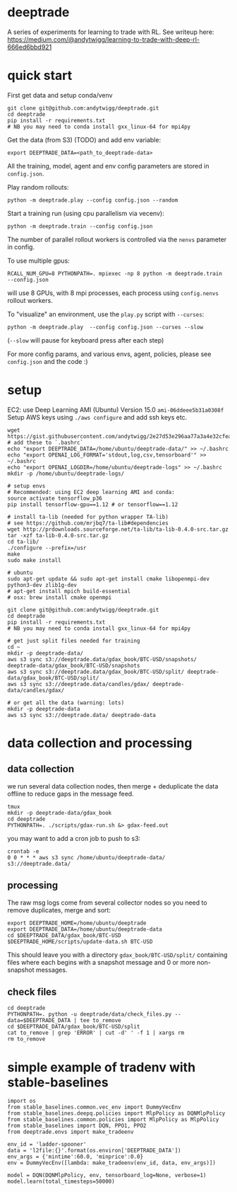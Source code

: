 # deeptrade

A series of experiments for learning to trade with RL.
See writeup here: https://medium.com/@andytwigg/learning-to-trade-with-deep-rl-666ed6bbd921


# quick start

First get data and setup conda/venv
```
git clone git@github.com:andytwigg/deeptrade.git
cd deeptrade
pip install -r requirements.txt
# NB you may need to conda install gxx_linux-64 for mpi4py
```
Get the data (from S3) (TODO) and add env variable:
```
export DEEPTRADE_DATA=<path_to_deeptrade-data>
```

All the training, model, agent and env config parameters are stored in `config.json`.

Play random rollouts:
```
python -m deeptrade.play --config config.json --random
```

Start a training run (using cpu parallelism via vecenv):
```
python -m deeptrade.train --config config.json
```
The number of parallel rollout workers is controlled via the `nenvs` parameter in config.

To use multiple gpus:
```
RCALL_NUM_GPU=8 PYTHONPATH=. mpiexec -np 8 python -m deeptrade.train  --config.json
```
will use 8 GPUs, with 8 mpi processes, each process using `config.nenvs` rollout workers.

To "visualize" an environment, use the `play.py` script with `--curses`:
```
python -m deeptrade.play  --config config.json --curses --slow
```
(`--slow` will pause for keyboard press after each step)

For more config params, and various envs, agent, policies, please see `config.json` and the code :)


# setup
EC2: use Deep Learning AMI (Ubuntu) Version 15.0 `ami-06ddeee5b31a0308f`
Setup AWS keys using `./aws configure` and add ssh keys etc.

```
wget https://gist.githubusercontent.com/andytwigg/2e27d53e296aa77a3a4e32cfeab76fae/raw/b54004d89ba3fce2b7974b2f7949a737b3389267/.tmux.conf
# add these to `.bashrc`
echo "export DEEPTRADE_DATA=/home/ubuntu/deeptrade-data/" >> ~/.bashrc
echo "export OPENAI_LOG_FORMAT='stdout,log,csv,tensorboard'" >> ~/.bashrc
echo "export OPENAI_LOGDIR=/home/ubuntu/deeptrade-logs" >> ~/.bashrc
mkdir -p /home/ubuntu/deeptrade-logs/

# setup envs
# Recommended: using EC2 deep learning AMI and conda:
source activate tensorflow_p36
pip install tensorflow-gpu==1.12 # or tensorflow==1.12

# install ta-lib (needed for python wrapper TA-lib)
# see https://github.com/mrjbq7/ta-lib#dependencies
wget http://prdownloads.sourceforge.net/ta-lib/ta-lib-0.4.0-src.tar.gz
tar -xzf ta-lib-0.4.0-src.tar.gz
cd ta-lib/
./configure --prefix=/usr
make
sudo make install

# ubuntu
sudo apt-get update && sudo apt-get install cmake libopenmpi-dev python3-dev zlib1g-dev
# apt-get install mpich build-essential
# osx: brew install cmake openmpi

git clone git@github.com:andytwigg/deeptrade.git
cd deeptrade
pip install -r requirements.txt
# NB you may need to conda install gxx_linux-64 for mpi4py

# get just split files needed for training
cd ~
mkdir -p deeptrade-data/
aws s3 sync s3://deeptrade.data/gdax_book/BTC-USD/snapshots/ deeptrade-data/gdax_book/BTC-USD/snapshots
aws s3 sync s3://deeptrade.data/gdax_book/BTC-USD/split/ deeptrade-data/gdax_book/BTC-USD/split/
aws s3 sync s3://deeptrade.data/candles/gdax/ deeptrade-data/candles/gdax/

# or get all the data (warning: lots)
mkdir -p deeptrade-data
aws s3 sync s3://deeptrade.data/ deeptrade-data
```


# data collection and processing

## data collection
we run several data collection nodes, then merge + deduplicate the data offline to reduce gaps in the message feed.
```
tmux
mkdir -p deeptrade-data/gdax_book
cd deeptrade
PYTHONPATH=. ./scripts/gdax-run.sh &> gdax-feed.out
```

you may want to add a cron job to push to s3:
```
crontab -e
0 0 * * * aws s3 sync /home/ubuntu/deeptrade-data/ s3://deeptrade.data/
```

## processing
The raw msg logs come from several collector nodes so you need to remove duplicates, merge and sort:

```
export DEEPTRADE_HOME=/home/ubuntu/deeptrade
export DEEPTRADE_DATA=/home/ubuntu/deeptrade-data
cd $DEEPTRADE_DATA/gdax_book/BTC-USD
$DEEPTRADE_HOME/scripts/update-data.sh BTC-USD
```
This should leave you with a directory `gdax_book/BTC-USD/split/` containing files where each begins with a snapshot message and 0 or more non-snapshot messages.

## check files
```
cd deeptrade
PYTHONPATH=. python -u deeptrade/data/check_files.py --data=$DEEPTRADE_DATA | tee to_remove
cd $DEEPTRADE_DATA/gdax_book/BTC-USD/split
cat to_remove | grep 'ERROR' | cut -d' ' -f 1 | xargs rm
rm to_remove
```


# simple example of tradenv with stable-baselines

```
import os
from stable_baselines.common.vec_env import DummyVecEnv
from stable_baselines.deepq.policies import MlpPolicy as DQNMlpPolicy
from stable_baselines.common.policies import MlpPolicy as MlpPolicy
from stable_baselines import DQN, PPO1, PPO2
from deeptrade.envs import make_tradeenv

env_id = 'ladder-spooner'
data = 'l2file:{}'.format(os.environ['DEEPTRADE_DATA'])
env_args = {'mintime':60.0, 'minprice':0.0}
env = DummyVecEnv([lambda: make_tradeenv(env_id, data, env_args)])

model = DQN(DQNMlpPolicy, env, tensorboard_log=None, verbose=1)
model.learn(total_timesteps=50000)
```

